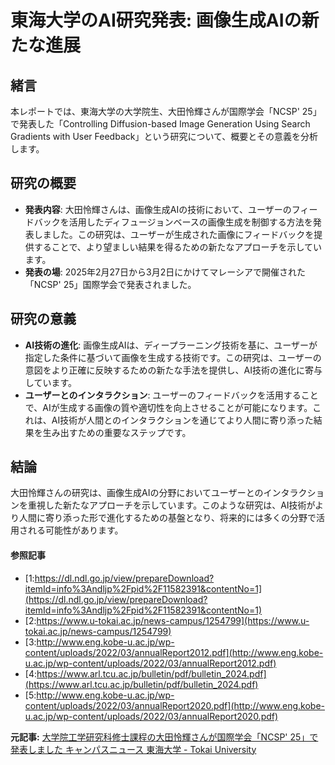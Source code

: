 # 東海大学のAI研究発表: 画像生成AIの新たな進展

## 緒言

本レポートでは、東海大学の大学院生、大田怜輝さんが国際学会「NCSP' 25」で発表した「Controlling Diffusion-based Image Generation Using Search Gradients with User Feedback」という研究について、概要とその意義を分析します。

## 研究の概要

- **発表内容**: 大田怜輝さんは、画像生成AIの技術において、ユーザーのフィードバックを活用したディフュージョンベースの画像生成を制御する方法を発表しました。この研究は、ユーザーが生成された画像にフィードバックを提供することで、より望ましい結果を得るための新たなアプローチを示しています。
- **発表の場**: 2025年2月27日から3月2日にかけてマレーシアで開催された「NCSP' 25」国際学会で発表されました。

## 研究の意義

- **AI技術の進化**: 画像生成AIは、ディープラーニング技術を基に、ユーザーが指定した条件に基づいて画像を生成する技術です。この研究は、ユーザーの意図をより正確に反映するための新たな手法を提供し、AI技術の進化に寄与しています。
- **ユーザーとのインタラクション**: ユーザーのフィードバックを活用することで、AIが生成する画像の質や適切性を向上させることが可能になります。これは、AI技術が人間とのインタラクションを通じてより人間に寄り添った結果を生み出すための重要なステップです。

## 結論

大田怜輝さんの研究は、画像生成AIの分野においてユーザーとのインタラクションを重視した新たなアプローチを示しています。このような研究は、AI技術がより人間に寄り添った形で進化するための基盤となり、将来的には多くの分野で活用される可能性があります。

#### 参照記事
- [1:https://dl.ndl.go.jp/view/prepareDownload?itemId=info%3Andljp%2Fpid%2F11582391&contentNo=1](https://dl.ndl.go.jp/view/prepareDownload?itemId=info%3Andljp%2Fpid%2F11582391&contentNo=1)
- [2:https://www.u-tokai.ac.jp/news-campus/1254799](https://www.u-tokai.ac.jp/news-campus/1254799)
- [3:http://www.eng.kobe-u.ac.jp/wp-content/uploads/2022/03/annualReport2012.pdf](http://www.eng.kobe-u.ac.jp/wp-content/uploads/2022/03/annualReport2012.pdf)
- [4:https://www.arl.tcu.ac.jp/bulletin/pdf/bulletin_2024.pdf](https://www.arl.tcu.ac.jp/bulletin/pdf/bulletin_2024.pdf)
- [5:http://www.eng.kobe-u.ac.jp/wp-content/uploads/2022/03/annualReport2020.pdf](http://www.eng.kobe-u.ac.jp/wp-content/uploads/2022/03/annualReport2020.pdf)


**元記事:** [大学院工学研究科修士課程の大田怜輝さんが国際学会「NCSP' 25」で発表しました キャンパスニュース 東海大学 - Tokai University](https://www.u-tokai.ac.jp/news-campus/1254799/)